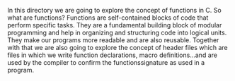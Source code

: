 In this directory we are going to explore the concept of functions in C. So what are functions? Functions are self-contained blocks of code that perform specific tasks. They are a fundamental building block of modular programming and help in organizing and structuring code into logical units. They make our programs more readable and are also reusable. Together with that we are also going to explore the concept of header files which are files in which we write function declarations, macro definitions...and are used by the compiler to confirm the functionssignature as used in a program.
